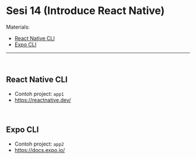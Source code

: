 # Sesi 14 (Introduce React Native)

Materials:

- [React Native CLI](#react-native-cli)
- [Expo CLI](#expo-cli)

---

&nbsp;

## React Native CLI

- Contoh project: `app1`
- https://reactnative.dev/

&nbsp;

## Expo CLI

- Contoh project: `app2`
- https://docs.expo.io/
